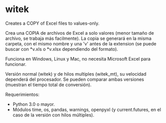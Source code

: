 # witek
Creates a COPY of Excel files to values-only.

Crea una COPIA de archivos de Excel a solo valores (menor tamaño de archivo, se trabaja más facilmente).
La copia se generará en la misma carpeta, con el mismo nombre y una 'v' antes de la extension (se puede buscar con *v.xls o *v.xlsx dependiendo del formato).

Funciona en Windows, Linux y Mac, no necesita Microsoft Excel para funcionar.

Versión normal (witek) y de hilos multiples (witek_mt), su velocidad dependerá del procesador. Se pueden comparar ambas versiones (muestran el tiempo total de conversión).

Requerimientos:

- Python 3.0 o mayor.
- Módulos time, os, pandas, warnings, openpyxl (y current.futures, en el caso de la versión con hilos múltiples).

